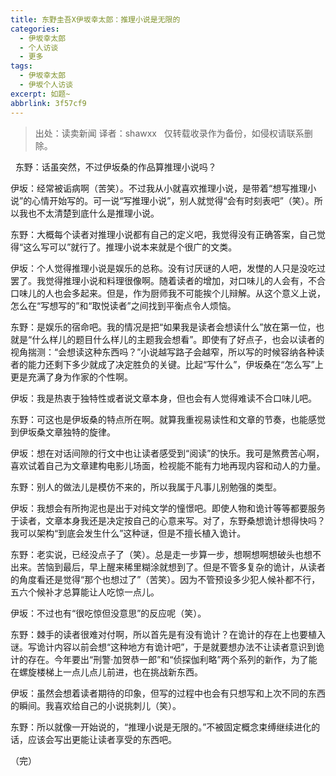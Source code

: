 ```yaml
---
title: 东野圭吾X伊坂幸太郎：推理小说是无限的
categories:
  - 伊坂幸太郎
  - 个人访谈
  - 更多
tags:
  - 伊坂幸太郎
  - 伊坂个人访谈
excerpt: 如题~
abbrlink: 3f57cf9
---
```

> 出处：读卖新闻  译者：shawxx
&nbsp;
仅转载收录作为备份，如侵权请联系删除。

&nbsp;
东野：话虽突然，不过伊坂桑的作品算推理小说吗？ 

伊坂：经常被诟病啊（苦笑）。不过我从小就喜欢推理小说，是带着“想写推理小说”的心情开始写的。可一说“写推理小说”，别人就觉得“会有时刻表吧”（笑）。所以我也不太清楚到底什么是推理小说。

东野：大概每个读者对推理小说都有自己的定义吧，我觉得没有正确答案，自己觉得“这么写可以”就行了。推理小说本来就是个很广的文类。

伊坂：个人觉得推理小说是娱乐的总称。没有讨厌谜的人吧，发憷的人只是没吃过罢了。我觉得推理小说和料理很像啊。随着读者的增加，对口味儿的人会有，不合口味儿的人也会多起来。但是，作为厨师我不可能挨个儿辩解。从这个意义上说，怎么在“写想写的”和“取悦读者”之间找到平衡点令人烦恼。

东野：是娱乐的宿命吧。我的情况是把“如果我是读者会想读什么”放在第一位，也就是“什么样儿的题目什么样儿的主题我会想看”。即使有了好点子，也会以读者的视角揣测：“会想读这种东西吗？”小说越写路子会越窄，所以写的时候容纳各种读者的能力还剩下多少就成了决定胜负的关键。比起“写什么”，伊坂桑在“怎么写”上更是充满了身为作家的个性啊。

伊坂：我是热衷于独特性或者说文章本身，但也会有人觉得难读不合口味儿吧。

东野：可这也是伊坂桑的特点所在啊。就算我重视易读性和文章的节奏，也能感觉到伊坂桑文章独特的旋律。

伊坂：想在对话间隙的行文中也让读者感受到“阅读”的快乐。我可是煞费苦心啊，喜欢试着自己为文章建构电影儿场面，检视能不能有力地再现内容和动人的力量。

东野：别人的做法儿是模仿不来的，所以我属于凡事儿别勉强的类型。

伊坂：我想会有所拘泥也是出于对纯文学的憧憬吧。即使人物和诡计等等都要服务于读者，文章本身我还是决定按自己的心意来写。对了，东野桑想诡计想得快吗？我可以架构“到底会发生什么”这种谜，但是不擅长植入诡计。

东野：老实说，已经没点子了（笑）。总是走一步算一步，想啊想啊想破头也想不出来。苦恼到最后，早上醒来稀里糊涂就想到了。但是不管多复杂的诡计，从读者的角度看还是觉得“那个也想过了”（苦笑）。因为不管预设多少犯人候补都不行，五六个候补才总算能让人吃惊一点儿。

伊坂：不过也有“很吃惊但没意思”的反应呢（笑）。

东野：棘手的读者很难对付啊，所以首先是有没有诡计？在诡计的存在上也要植入谜。写诡计内容以前会想“这种地方有诡计吧”，于是就要想办法不让读者意识到诡计的存在。今年要出“刑警·加贺恭一郎”和“侦探伽利略”两个系列的新作，为了能在螺旋楼梯上一点儿点儿前进，也在挑战新东西。

伊坂：虽然会想着读者期待的印象，但写的过程中也会有只想写和上次不同的东西的瞬间。我喜欢给自己的小说挑刺儿（笑）。

东野：所以就像一开始说的，“推理小说是无限的。”不被固定概念束缚继续进化的话，应该会写出更能让读者享受的东西吧。

（完）